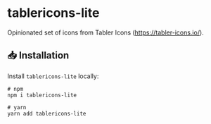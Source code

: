 # tablericons-lite
Opinionated set of icons from Tabler Icons (https://tabler-icons.io/).

## 📥 Installation
Install `tablericons-lite` locally:
```
# npm
npm i tablericons-lite

# yarn
yarn add tablericons-lite 
```
